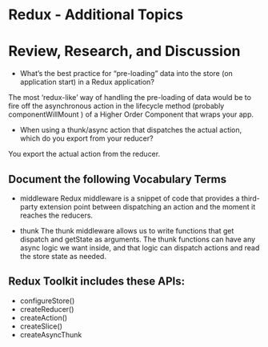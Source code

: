 # Redux - Additional Topics
# Review, Research, and Discussion
* What’s the best practice for “pre-loading” data into the store (on application start) in a Redux application?

The most ‘redux-like’ way of handling the pre-loading of data would be to fire off the asynchronous action in the lifecycle method (probably componentWillMount ) of a Higher Order Component that wraps your app.

* When using a thunk/async action that dispatches the actual action, which do you export from your reducer?

You export the actual action from the reducer.

## Document the following Vocabulary Terms
* middleware Redux middleware is a snippet of code that provides a third-party extension point between dispatching an action and the moment it reaches the reducers.

* thunk The thunk middleware allows us to write functions that get dispatch and getState as arguments. The thunk functions can have any async logic we want inside, and that logic can dispatch actions and read the store state as needed.


## Redux Toolkit includes these APIs:
* configureStore()
* createReducer()
* createAction()
* createSlice()
* createAsyncThunk













